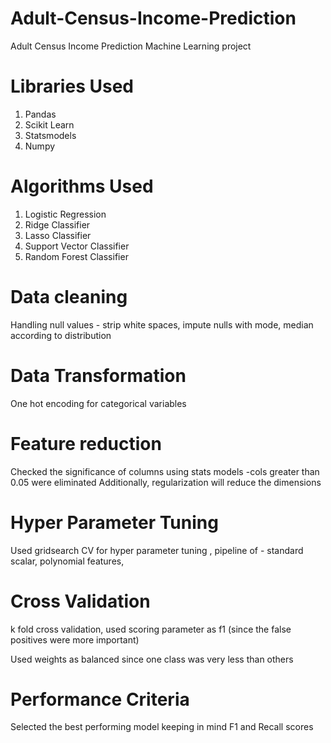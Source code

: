# Adult-Census-Income-Prediction
Adult Census Income Prediction Machine Learning project

# Libraries Used
1. Pandas
2. Scikit Learn
3. Statsmodels
4. Numpy

# Algorithms Used
1. Logistic Regression
2. Ridge Classifier
3. Lasso Classifier
4. Support Vector Classifier
5. Random Forest Classifier

# Data cleaning
Handling null values - strip white spaces, impute nulls with mode, median according to distribution

# Data Transformation
One hot encoding for categorical variables

# Feature reduction
Checked the significance of columns using stats models -cols greater than 0.05 were eliminated
Additionally, regularization will reduce the dimensions

# Hyper Parameter Tuning
Used gridsearch CV for hyper parameter tuning , 
pipeline of - standard scalar, polynomial features, 

# Cross Validation
k fold cross validation, used scoring parameter as f1 (since the false positives were more important)

Used weights as balanced since one class was very less than others

# Performance Criteria
Selected the best performing model keeping in mind F1 and Recall scores

